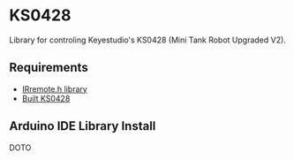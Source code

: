 # KS0428

Library for controling Keyestudio's KS0428 (Mini Tank Robot Upgraded V2).

## Requirements 
 - [IRremote.h library](https://github.com/z3t0/Arduino-IRremote/releases/latest)
 - [Built KS0428](https://wiki.keyestudio.com/Ks0428_keyestudio_Mini_Tank_Robot_Upgraded_V2#Step_1:install_the_tank_bottom_motor)

## Arduino IDE Library Install
 DOTO
